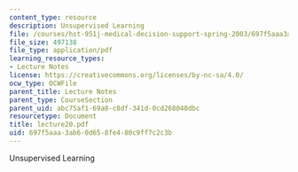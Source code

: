 ```yaml
---
content_type: resource
description: Unsupervised Learning
file: /courses/hst-951j-medical-decision-support-spring-2003/697f5aaa3ab60d658fe480c9ff7c2c3b_lecture20.pdf
file_size: 497138
file_type: application/pdf
learning_resource_types:
- Lecture Notes
license: https://creativecommons.org/licenses/by-nc-sa/4.0/
ocw_type: OCWFile
parent_title: Lecture Notes
parent_type: CourseSection
parent_uid: abc75af1-69a8-c8df-341d-0cd268040dbc
resourcetype: Document
title: lecture20.pdf
uid: 697f5aaa-3ab6-0d65-8fe4-80c9ff7c2c3b
---
```

Unsupervised Learning
